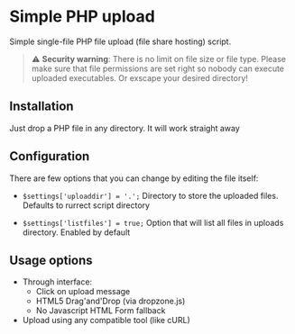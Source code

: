 # Simple PHP upload

Simple single-file PHP file upload (file share hosting) script.

> :warning: **Security warning**: There is no limit on file size or file type. Please make sure that file permissions are set right so nobody can execute uploaded executables. Or exscape your desired directory!

## Installation

Just drop a PHP file in any directory. It will work straight away

## Configuration

There are few options that you can change by editing the file itself:

- `$settings['uploaddir'] = '.';`
	Directory to store the uploaded files. Defaults to rurrect script directory

- `$settings['listfiles'] = true;`
	Option that will list all files in uploads directory. Enabled by default

## Usage options

- Through interface:
	- Click on upload message
	- HTML5 Drag'and'Drop (via dropzone.js)
	- No Javascript HTML Form fallback
- Upload using any compatible tool (like cURL)
